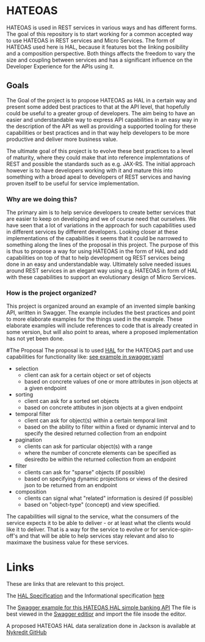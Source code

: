 # HATEOAS
HATEOAS is used in REST services in various ways and has different forms.
The goal of this repository is to start working for a common accepted way to use HATEOAS in REST services and Micro Services.
The form of HATEOAS used here is HAL, because it features bot the linking posibility and a composition perspective. 
Both things affects the freedom to vary the size and coupling between services and 
has a significant influence on the Developer Experience for the APIs using it.

## Goals
The Goal of the project is to propose HATEOAS as HAL in a certain way and present some added best practices to that at the API level,
that hopefully could be useful to a greater group of developers. The aim being to have an easier and understandable way to express API 
capabilities in an easy way in the description of the API as well as providing a supported tooling for these capabilities or best practices
and in that way help developers to be more productive and deliver more business value.  

The ultimate goal of this project is to evolve these best practices to a level of maturity, where they could make that into reference 
implemntations of REST and possible the standards such as e.g. JAX-RS. The initial approach however is to have developers working with 
it and mature this into something with a broad apeal to developers of REST services and having proven itself to be useful for service implementation. 

### Why are we doing this? 
The primary aim is to help service developers to create better services that are easier to keep on developing and we of course need that ourselves.
We have seen that a lot of variations in the approach for such capabilities used in different services by different developers. Looking closer
at these implementations of the capabilities it seems that it could be narrowed to something along the lines of the proposal in this project. 
The purpose of this is thus to propose a way for using HATEOAS in the form of HAL and add capabilities on top of that to help development
og REST services being done in an easy and understandable way. Ultimately solve needed issues around REST services in an elegant way 
using e.g. HATEOAS in form of HAL with these capabilities to support an evolutionary design of Micro Services.

### How is the project organized?
This project is organized around an example of an invented simple banking API, written in Swagger. 
The example includes the best practices and point to more elaborate examples for the things used in the example.
These elaborate examples will include references to code that is already created in some version, but will also point to areas, 
where a proposed implementation has not yet been done. 

#The Proposal
The proposal is to used [HAL](http://stateless.co/hal_specification.html) for the HATEOAS part and use capabilities for functionality like:
 [see example in swagger.yaml](https://github.com/Nykredit/hateoas/blob/master/Swagger/simple-banking-api-hateoas-hal-sample.yaml) 
 * selection 
   * client can ask for a certain object or set of objects 
   * based on concrete values of one or more attributes in json objects at a given endpoint 
 * sorting 
   * client can ask for a sorted set objects 
   * based on concrete attibutes in json objects at a given endpoint
 * temporal filter 
   * client can ask for object(s) within a certain temporal limit 
   * based on the ability to filter within a fixed or dynamic interval and to specify the desired returned collection from an endpoint
 * pagination 
   * clients can ask for particular object(s) with a range 
   * where the number of concrete elements can be specified as desiredto be within the returned collection from an endpoint
 * filter 
   * clients can ask for "sparse" objects (if possible) 
   * based on specifying dynamic projections or views of the desired json to be returned from an endpoint
 * composition 
   * clients can signal what "related" information is desired (if possible) 
   * based on "object-type" (concept) and view specified.

 The capabilities will signal to the service, what the consumers of the service expects it to be able to deliver - or at least what the clients would like it to deliver.
 That is a way for the service to evolve or for service-spin-off's and that will be able to help services stay relevant and also to maximaxe the business value for these services.

# Links
These are links that are relevant to this project.

The [HAL Specification](http://stateless.co/hal_specification.html) and the Informational specification [here](https://tools.ietf.org/html/draft-kelly-json-hal-08)

The [Swagger example for this HATEOAS HAL simple banking API](https://github.com/Nykredit/hateoas/blob/master/Swagger/simple-banking-api-hateoas-hal-sample.yaml)
The file is best viewed in the [Swagger editior](http://editor.swagger.io/#/) and import the file insode the editor.

A proposed HATEOAS HAL data seralization done in Jackson is available at [Nykredit GitHub](https://github.com/Nykredit/jackson-dataformat-hal)


